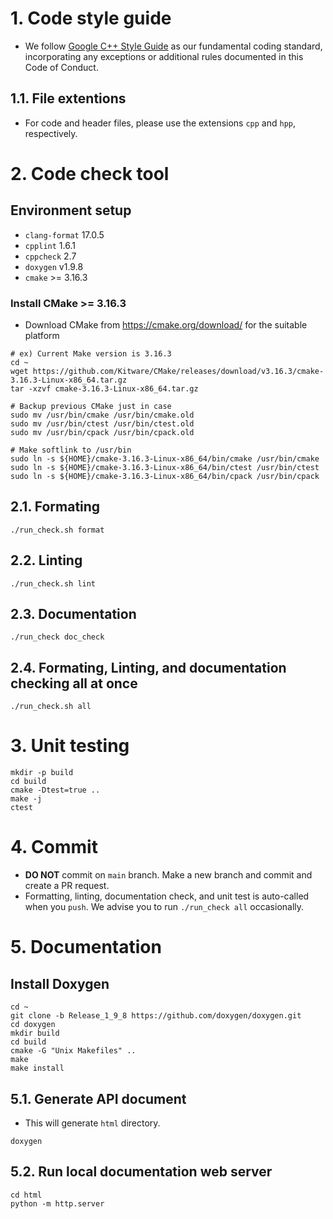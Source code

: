 # 1. Code style guide
- We follow [Google C++ Style Guide](https://google.github.io/styleguide/cppguide.html) as our fundamental coding standard, incorporating any exceptions or additional rules documented in this Code of Conduct.

## 1.1. File extentions
- For code and header files, please use the extensions `cpp` and `hpp`, respectively.

# 2. Code check tool
## Environment setup
- `clang-format` 17.0.5
- `cpplint` 1.6.1
- `cppcheck` 2.7
- `doxygen` v1.9.8
- `cmake` >= 3.16.3

### Install CMake >= 3.16.3
* Download CMake from https://cmake.org/download/ for the suitable platform
``` shell
# ex) Current Make version is 3.16.3
cd ~
wget https://github.com/Kitware/CMake/releases/download/v3.16.3/cmake-3.16.3-Linux-x86_64.tar.gz
tar -xzvf cmake-3.16.3-Linux-x86_64.tar.gz

# Backup previous CMake just in case
sudo mv /usr/bin/cmake /usr/bin/cmake.old
sudo mv /usr/bin/ctest /usr/bin/ctest.old
sudo mv /usr/bin/cpack /usr/bin/cpack.old

# Make softlink to /usr/bin
sudo ln -s ${HOME}/cmake-3.16.3-Linux-x86_64/bin/cmake /usr/bin/cmake
sudo ln -s ${HOME}/cmake-3.16.3-Linux-x86_64/bin/ctest /usr/bin/ctest
sudo ln -s ${HOME}/cmake-3.16.3-Linux-x86_64/bin/cpack /usr/bin/cpack
```

## 2.1. Formating
```shell
./run_check.sh format
```

## 2.2. Linting
```shell
./run_check.sh lint
```

## 2.3. Documentation
```shell
./run_check doc_check
```

## 2.4. Formating, Linting, and documentation checking all at once
```shell
./run_check.sh all
```

# 3. Unit testing
```shell
mkdir -p build
cd build
cmake -Dtest=true ..
make -j
ctest
```

# 4. Commit
* **DO NOT** commit on `main` branch. Make a new branch and commit and create a PR request.
* Formatting, linting, documentation check, and unit test is auto-called when you `push`.
We advise you to run `./run_check all` occasionally.

# 5. Documentation
## Install Doxygen
```shell
cd ~
git clone -b Release_1_9_8 https://github.com/doxygen/doxygen.git
cd doxygen
mkdir build
cd build
cmake -G "Unix Makefiles" .. 
make
make install
```

## 5.1. Generate API document
* This will generate `html` directory.
```shell
doxygen
```

## 5.2. Run local documentation web server
```shell
cd html
python -m http.server
```

